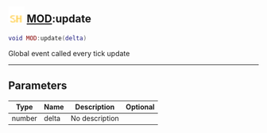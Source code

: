 ## <img src="../../.gitbook/assets/shared.png" width="32" height="32" /> [MOD](../mod/README.md):update

```lua
void MOD:update(delta)
```

Global event called every tick update

-----------------
## Parameters

| Type   | Name | Description | Optional |
| ------ | ---- | ----------- | -------: |
| number | delta | No description |  |
